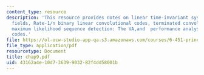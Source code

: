 ```yaml
---
content_type: resource
description: 'This resource provides notes on linear time-invariant systems over finite
  fields, Rate-1/n binary linear convolutional codes, terminated convolutional codes,
  maximum likelihood sequence detection: The VA,and  performance analysis of convolutional
  codes.'
file: https://ol-ocw-studio-app-qa.s3.amazonaws.com/courses/6-451-principles-of-digital-communication-ii-spring-2005/43162a4e10d73639903282f4dd58001b_chap9.pdf
file_type: application/pdf
resourcetype: Document
title: chap9.pdf
uid: 43162a4e-10d7-3639-9032-82f4dd58001b
---
```

